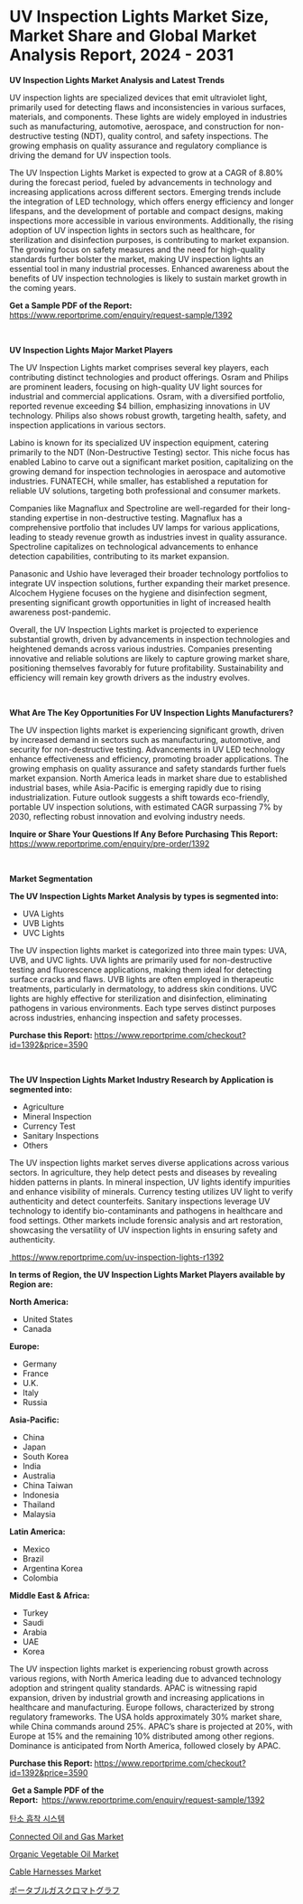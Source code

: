<p><h1>UV Inspection Lights Market Size, Market Share and Global Market Analysis Report, 2024 - 2031</h1></p><p><strong>UV Inspection Lights Market Analysis and Latest Trends</strong></p>
<p><p>UV inspection lights are specialized devices that emit ultraviolet light, primarily used for detecting flaws and inconsistencies in various surfaces, materials, and components. These lights are widely employed in industries such as manufacturing, automotive, aerospace, and construction for non-destructive testing (NDT), quality control, and safety inspections. The growing emphasis on quality assurance and regulatory compliance is driving the demand for UV inspection tools.</p><p>The UV Inspection Lights Market is expected to grow at a CAGR of 8.80% during the forecast period, fueled by advancements in technology and increasing applications across different sectors. Emerging trends include the integration of LED technology, which offers energy efficiency and longer lifespans, and the development of portable and compact designs, making inspections more accessible in various environments. Additionally, the rising adoption of UV inspection lights in sectors such as healthcare, for sterilization and disinfection purposes, is contributing to market expansion. The growing focus on safety measures and the need for high-quality standards further bolster the market, making UV inspection lights an essential tool in many industrial processes. Enhanced awareness about the benefits of UV inspection technologies is likely to sustain market growth in the coming years.</p></p>
<p><strong>Get a Sample PDF of the Report:&nbsp;</strong> <a href="https://www.reportprime.com/enquiry/request-sample/1392">https://www.reportprime.com/enquiry/request-sample/1392</a></p>
<p>&nbsp;</p>
<p><strong>UV Inspection Lights Major Market Players</strong></p>
<p><p>The UV Inspection Lights market comprises several key players, each contributing distinct technologies and product offerings. Osram and Philips are prominent leaders, focusing on high-quality UV light sources for industrial and commercial applications. Osram, with a diversified portfolio, reported revenue exceeding $4 billion, emphasizing innovations in UV technology. Philips also shows robust growth, targeting health, safety, and inspection applications in various sectors.</p><p>Labino is known for its specialized UV inspection equipment, catering primarily to the NDT (Non-Destructive Testing) sector. This niche focus has enabled Labino to carve out a significant market position, capitalizing on the growing demand for inspection technologies in aerospace and automotive industries. FUNATECH, while smaller, has established a reputation for reliable UV solutions, targeting both professional and consumer markets.</p><p>Companies like Magnaflux and Spectroline are well-regarded for their long-standing expertise in non-destructive testing. Magnaflux has a comprehensive portfolio that includes UV lamps for various applications, leading to steady revenue growth as industries invest in quality assurance. Spectroline capitalizes on technological advancements to enhance detection capabilities, contributing to its market expansion.</p><p>Panasonic and Ushio have leveraged their broader technology portfolios to integrate UV inspection solutions, further expanding their market presence. Alcochem Hygiene focuses on the hygiene and disinfection segment, presenting significant growth opportunities in light of increased health awareness post-pandemic.</p><p>Overall, the UV Inspection Lights market is projected to experience substantial growth, driven by advancements in inspection technologies and heightened demands across various industries. Companies presenting innovative and reliable solutions are likely to capture growing market share, positioning themselves favorably for future profitability. Sustainability and efficiency will remain key growth drivers as the industry evolves.</p></p>
<p>&nbsp;</p>
<p><strong>What Are The Key Opportunities For UV Inspection Lights Manufacturers?</strong></p>
<p><p>The UV inspection lights market is experiencing significant growth, driven by increased demand in sectors such as manufacturing, automotive, and security for non-destructive testing. Advancements in UV LED technology enhance effectiveness and efficiency, promoting broader applications. The growing emphasis on quality assurance and safety standards further fuels market expansion. North America leads in market share due to established industrial bases, while Asia-Pacific is emerging rapidly due to rising industrialization. Future outlook suggests a shift towards eco-friendly, portable UV inspection solutions, with estimated CAGR surpassing 7% by 2030, reflecting robust innovation and evolving industry needs.</p></p>
<p><strong>Inquire or Share Your Questions If Any Before Purchasing This Report:</strong> <a href="https://www.reportprime.com/enquiry/pre-order/1392">https://www.reportprime.com/enquiry/pre-order/1392</a></p>
<p>&nbsp;</p>
<p><strong>Market Segmentation</strong></p>
<p><strong>The UV Inspection Lights Market Analysis by types is segmented into:</strong></p>
<p><ul><li>UVA Lights</li><li>UVB Lights</li><li>UVC Lights</li></ul></p>
<p><p>The UV inspection lights market is categorized into three main types: UVA, UVB, and UVC lights. UVA lights are primarily used for non-destructive testing and fluorescence applications, making them ideal for detecting surface cracks and flaws. UVB lights are often employed in therapeutic treatments, particularly in dermatology, to address skin conditions. UVC lights are highly effective for sterilization and disinfection, eliminating pathogens in various environments. Each type serves distinct purposes across industries, enhancing inspection and safety processes.</p></p>
<p><strong>Purchase this Report:&nbsp;</strong><a href="https://www.reportprime.com/checkout?id=1392&price=3590">https://www.reportprime.com/checkout?id=1392&price=3590</a></p>
<p>&nbsp;</p>
<p><strong>The UV Inspection Lights Market Industry Research by Application is segmented into:</strong></p>
<p><ul><li>Agriculture</li><li>Mineral Inspection</li><li>Currency Test</li><li>Sanitary Inspections</li><li>Others</li></ul></p>
<p><p>The UV inspection lights market serves diverse applications across various sectors. In agriculture, they help detect pests and diseases by revealing hidden patterns in plants. In mineral inspection, UV lights identify impurities and enhance visibility of minerals. Currency testing utilizes UV light to verify authenticity and detect counterfeits. Sanitary inspections leverage UV technology to identify bio-contaminants and pathogens in healthcare and food settings. Other markets include forensic analysis and art restoration, showcasing the versatility of UV inspection lights in ensuring safety and authenticity.</p></p>
<p><a href="https://www.reportprime.com/uv-inspection-lights-r1392">&nbsp;https://www.reportprime.com/uv-inspection-lights-r1392</a></p>
<p><strong>In terms of Region, the UV Inspection Lights Market Players available by Region are:</strong></p>
<p>
    <p> <strong> North America: </strong>
        <ul>
            <li>United States</li>
            <li>Canada</li>
        </ul>
        </p> 
    <p> <strong> Europe: </strong>
        <ul>
            <li>Germany</li>
            <li>France</li>
            <li>U.K.</li>
            <li>Italy</li>
            <li>Russia</li>
        </ul>
        </p> 
    <p> <strong> Asia-Pacific: </strong>
        <ul>
            <li>China</li>
            <li>Japan</li>
            <li>South Korea</li>
            <li>India</li>
            <li>Australia</li>
            <li>China Taiwan</li>
            <li>Indonesia</li>
            <li>Thailand</li>
            <li>Malaysia</li>
        </ul>
        </p> 
    <p> <strong> Latin America: </strong>
        <ul>
            <li>Mexico</li>
            <li>Brazil</li>
            <li>Argentina Korea</li>
            <li>Colombia</li>
        </ul>
        </p> 
    <p> <strong> Middle East & Africa: </strong>
        <ul>
            <li>Turkey</li>
            <li>Saudi</li>
            <li>Arabia</li>
            <li>UAE</li>
            <li>Korea</li>
        </ul>
    </p>
    </p>
<p><p>The UV inspection lights market is experiencing robust growth across various regions, with North America leading due to advanced technology adoption and stringent quality standards. APAC is witnessing rapid expansion, driven by industrial growth and increasing applications in healthcare and manufacturing. Europe follows, characterized by strong regulatory frameworks. The USA holds approximately 30% market share, while China commands around 25%. APAC’s share is projected at 20%, with Europe at 15% and the remaining 10% distributed among other regions. Dominance is anticipated from North America, followed closely by APAC.</p></p>
<p><strong>Purchase this Report: </strong><a href="https://www.reportprime.com/checkout?id=1392&price=3590">https://www.reportprime.com/checkout?id=1392&price=3590</a></p>
<p>&nbsp;<strong>Get a Sample PDF of the Report:&nbsp;&nbsp;</strong><a href="https://www.reportprime.com/enquiry/request-sample/1392">https://www.reportprime.com/enquiry/request-sample/1392</a></p>
<p><strong></strong></p>
<p><p><a href="https://medium.com/@terrellmend76/%EC%A0%84-%EC%84%B8%EA%B3%84-%ED%83%84%EC%86%8C-%ED%9D%A1%EC%B0%A9-%EC%8B%9C%EC%8A%A4%ED%85%9C-%EC%8B%9C%EC%9E%A5-%EB%B2%94%EC%9C%84%EC%97%90-%EB%8C%80%ED%95%9C-%EC%8B%AC%EC%B8%B5-%EB%B6%84%EC%84%9D%EA%B3%BC-2024%EB%85%84%EB%B6%80%ED%84%B0-2031%EB%85%84%EA%B9%8C%EC%A7%80-%EC%98%88%EC%83%81%EB%90%98%EB%8A%94-7-5-%EC%9D%98-%EB%B9%A0%EB%A5%B8-%EC%84%B1%EC%9E%A5%EB%A5%A0-cagr-54ff19f0a041">탄소 흡착 시스템</a></p><p><a href="https://medium.com/@sean.peake0978/connected-oil-and-gas-market-overview-global-market-trends-and-future-prospects-from-2024-to-2031-d68d9aef8b11">Connected Oil and Gas Market</a></p><p><a href="https://www.linkedin.com/pulse/global-organic-vegetable-oil-market-size-trends-analysis-regional-rmiqf?trackingId=q%2FRFlZFARViAlc24GNlebQ%3D%3D">Organic Vegetable Oil Market</a></p><p><a href="https://www.linkedin.com/pulse/emerging-trends-cable-harnesses-market-global-outlook-future-nkkaf?trackingId=8%2F28iSefTVqzll9j2YLUYA%3D%3D">Cable Harnesses Market</a></p><p><a href="https://medium.com/@narcisoferry/%E6%90%BA%E5%B8%AF%E5%9E%8B%E3%82%AC%E3%82%B9%E3%82%AF%E3%83%AD%E3%83%9E%E3%83%88%E3%82%B0%E3%83%A9%E3%83%95%E5%B8%82%E5%A0%B4%E3%81%AE%E4%BA%88%E6%B8%AC-%E5%B8%82%E5%A0%B4%E5%8B%95%E5%90%91-%E3%81%8A%E3%82%88%E3%81%B3%E5%BD%B1%E9%9F%BF%E5%88%86%E6%9E%90-2024%E5%B9%B4-2031%E5%B9%B4-6c0ef9044bec">ポータブルガスクロマトグラフ</a></p></p>